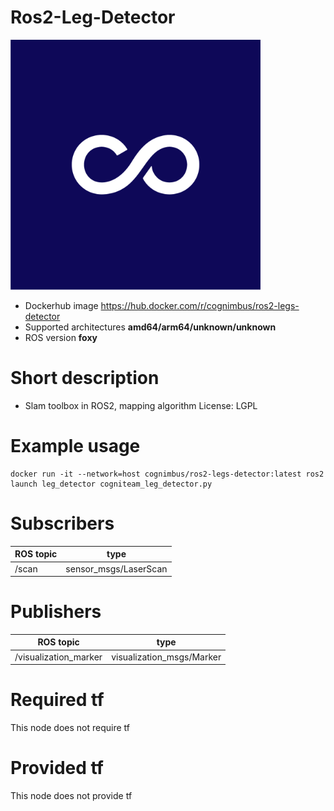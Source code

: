 # Ros2-Leg-Detector

<img src="./ros2-leg-detector/Cogniteam_CMYK_Social_white_on_aubergine.jpg" alt="ros2-leg-detector" width="400"/>

* Dockerhub image https://hub.docker.com/r/cognimbus/ros2-legs-detector
* Supported architectures <b>amd64/arm64/unknown/unknown</b>
* ROS version <b>foxy
</b>

# Short description
* Slam toolbox in ROS2, mapping algorithm
License: LGPL

# Example usage
```
docker run -it --network=host cognimbus/ros2-legs-detector:latest ros2 launch leg_detector cogniteam_leg_detector.py
```

# Subscribers
ROS topic | type
--- | ---
/scan | sensor_msgs/LaserScan


# Publishers
ROS topic | type
--- | ---
/visualization_marker | visualization_msgs/Marker


# Required tf
This node does not require tf


# Provided tf
This node does not provide tf


